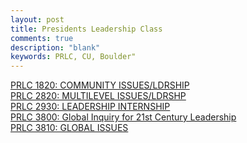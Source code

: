 ```yaml
---
layout: post
title: Presidents Leadership Class
comments: true
description: "blank"
keywords: PRLC, CU, Boulder"
---
```

<body>
	<div><a href="../pages/PRLC-1820">PRLC 1820: COMMUNITY ISSUES/LDRSHIP</a></div>
	<div><a href="../pages/PRLC-2820">PRLC 2820: MULTILEVEL ISSUES/LDRSHP</a></div>
	<div><a href="../pages/PRLC-2930">PRLC 2930: LEADERSHIP INTERNSHIP</a></div>
	<div><a href="../pages/PRLC-3800">PRLC 3800: Global Inquiry for 21st Century Leadership</a></div>
	<div><a href="../pages/PRLC-3810">PRLC 3810: GLOBAL ISSUES</a></div>
</body>